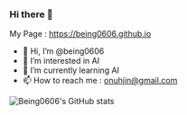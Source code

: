 ### Hi there 👋
My Page : https://being0606.github.io

- 👋 Hi, I’m @being0606
- 👀 I’m interested in AI
- 🌱 I’m currently learning AI
- 📫 How to reach me : onuhjin@gmail.com


![Being0606's GitHub stats](https://github-readme-stats.vercel.app/api?username=being0606&show_icons=true&theme=radical)




<!--[![Hits](https://hits.seeyoufarm.com/api/count/incr/badge.svg?url=https%3A%2F%2Fgithub.com%2Fbeing0606&count_bg=%2300CFFF&title_bg=%23000000&icon=github.svg&icon_color=%23FFFFFF&title=GitHub+Hits&edge_flat=true)](https://hits.seeyoufarm.com) 해당 서비스 종료로 인해 주석처리-->
